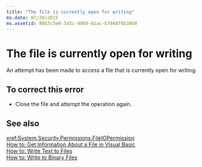 ```yaml
---
title: "The file is currently open for writing"
ms.date: 07/20/2015
ms.assetid: 80b3c5e8-3a5c-4d60-b1ac-b7460f0b30b0
---
```

# The file is currently open for writing
An attempt has been made to access a file that is currently open for writing.  
  
## To correct this error  
  
-   Close the file and attempt the operation again.  
  
## See also
 <xref:System.Security.Permissions.FileIOPermission>  
 [How to: Get Information About a File in Visual Basic](https://msdn.microsoft.com/library/ca0720ec-f40e-4c11-9748-0ce1685c78f0)  
 [How to: Write Text to Files](../../visual-basic/developing-apps/programming/drives-directories-files/how-to-write-text-to-files.md)  
 [How to: Write to Binary Files](../../visual-basic/developing-apps/programming/drives-directories-files/how-to-write-to-binary-files.md)
